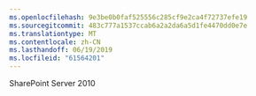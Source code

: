 ```yaml
---
ms.openlocfilehash: 9e3be0b0faf525556c285cf9e2ca4f72737efe19
ms.sourcegitcommit: 483c777a1537ccab6a2a2da6a5d1fe4470dd0e7e
ms.translationtype: MT
ms.contentlocale: zh-CN
ms.lasthandoff: 06/19/2019
ms.locfileid: "61564201"
---
```

SharePoint Server 2010